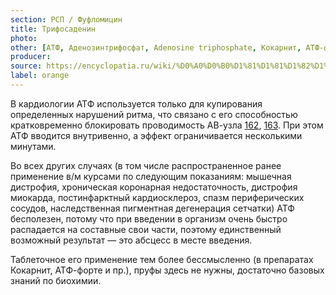 ```yaml
---
section: РСП / Фуфломицин
title: Трифосаденин
photo:
other: [АТФ, Аденозинтрифосфат, Adenosine triphosphate, Кокарнит, АТФ-форте]
producer:
source: https://encyclopatia.ru/wiki/%D0%A0%D0%B0%D1%81%D1%81%D1%82%D1%80%D0%B5%D0%BB%D1%8C%D0%BD%D1%8B%D0%B9_%D1%81%D0%BF%D0%B8%D1%81%D0%BE%D0%BA_%D0%BF%D1%80%D0%B5%D0%BF%D0%B0%D1%80%D0%B0%D1%82%D0%BE%D0%B2
label: orange
---
```


В кардиологии АТФ используется только для купирования определенных нарушений ритма, что связано с его способностью кратковременно блокировать проводимость АВ-узла [162](http://www.ncbi.nlm.nih.gov/pubmed/2405610), [163](http://www.ncbi.nlm.nih.gov/pubmed/20386456). При этом АТФ вводится внутривенно, а эффект ограничивается несколькими минутами.

Во всех других случаях (в том числе распространенное ранее применение в/м курсами по следующим показаниям: мышечная дистрофия, хроническая коронарная недостаточность, дистрофия миокарда, постинфарктный кардиосклероз, спазм периферических сосудов, наследственная пигментная дегенерация сетчатки) АТФ бесполезен, потому что при введении в организм очень быстро распадается на составные свои части, поэтому единственный возможный результат — это абсцесс в месте введения.

Таблеточное его применение тем более бессмысленно (в препаратах Кокарнит, АТФ-форте и пр.), пруфы здесь не нужны, достаточно базовых знаний по биохимии.
